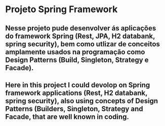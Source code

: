 # Projeto Spring Framework

## Nesse projeto pude desenvolver ás aplicações do framework Spring (Rest, JPA, H2 databank, spring security), bem como utlizar de conceitos amplamente usados na programação como Design Patterns (Build, Singleton, Strategy e Facade).

## Here in this project I could devolop on Spring framework applications (Rest, H2 databank, spring security), also using concepts of Design Patterns (Builders, Singleton, Strategy and Facade, that are well known in coding.
